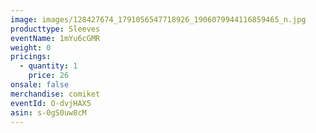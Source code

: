 ```yaml
---
image: images/128427674_1791056547718926_1906079944116859465_n.jpg
producttype: Sleeves
eventName: 1mYu6cGMR
weight: 0
pricings:
  - quantity: 1
    price: 26
onsale: false
merchandise: comiket
eventId: O-dvjHAX5
asin: s-0gS0uw8cM
---
```

